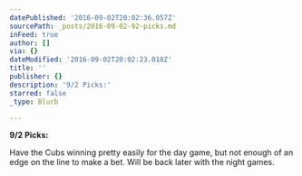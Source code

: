 ```yaml
---
datePublished: '2016-09-02T20:02:36.057Z'
sourcePath: _posts/2016-09-02-92-picks.md
inFeed: true
author: []
via: {}
dateModified: '2016-09-02T20:02:23.018Z'
title: ''
publisher: {}
description: '9/2 Picks:'
starred: false
_type: Blurb

---
```

**9/2 Picks:**

Have the Cubs winning pretty easily for the day game, but not enough of an edge on the line to make a bet. Will be back later with the night games.